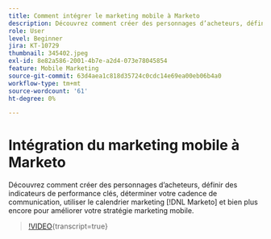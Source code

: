 ```yaml
---
title: Comment intégrer le marketing mobile à Marketo
description: Découvrez comment créer des personnages d’acheteurs, définir des indicateurs de performance clés, déterminer votre cadence de communication, utiliser  [!DNL Marketo’s] Calendrier marketing, etc. pour améliorer votre stratégie marketing mobile.
role: User
level: Beginner
jira: KT-10729
thumbnail: 345402.jpeg
exl-id: 8e82a586-2001-4b7e-a2d4-073e78045854
feature: Mobile Marketing
source-git-commit: 63d4aea1c818d35724c0cdc14e69ea00eb06b4a0
workflow-type: tm+mt
source-wordcount: '61'
ht-degree: 0%

---
```


# Intégration du marketing mobile à Marketo

Découvrez comment créer des personnages d’acheteurs, définir des indicateurs de performance clés, déterminer votre cadence de communication, utiliser le calendrier marketing [!DNL Marketo] et bien plus encore pour améliorer votre stratégie marketing mobile.

>[!VIDEO](https://video.tv.adobe.com/v/345402/?quality=12&learn=on){transcript=true}

